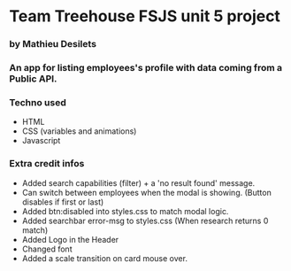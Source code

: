 # Team Treehouse FSJS unit 5 project
### by Mathieu Desilets

### An app for listing employees's profile with data coming from a Public API.

### Techno used
- HTML
- CSS (variables and animations)
- Javascript

### Extra credit infos 
- Added search capabilities (filter) + a 'no result found' message.
- Can switch between employees when the modal is showing. (Button disables if first or last)
- Added btn:disabled into styles.css to match modal logic.
- Added searchbar error-msg to styles.css (When research returns 0 match)
- Added Logo in the Header
- Changed font
- Added a scale transition on card mouse over.


